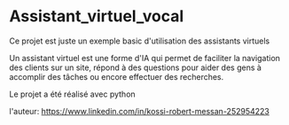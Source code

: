 # Assistant_virtuel_vocal
Ce projet est juste un exemple basic d'utilisation des assistants virtuels

Un assistant virtuel est une forme d'IA qui permet de faciliter la navigation des clients sur un site, 
répond à des questions pour aider des gens à accomplir des tâches ou encore effectuer des recherches.

Le projet a été réalisé avec python

l'auteur: https://www.linkedin.com/in/kossi-robert-messan-252954223

